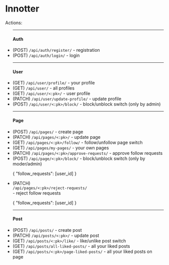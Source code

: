 <h1>Innotter</h1>
<p>Actions:</p>
<ul>
    <hr>
    <h4>Auth</h4>
    <li> (POST) <code>/api/auth/register/</code> - registration</li>
    <li> (POST) <code>/api/auth/login/</code> - login</li>
    <hr>
    <h4>User</h4>
    <li>(GET) <code>/api/user/profile/</code> - your profile</li>
    <li>(GET) <code>/api/user/</code> - all profiles</li>
    <li>(GET) <code>/api/user/<:pk>/</code> - user profile</li>
    <li>(PATCH) <code>/api/user/update-profile/</code> - update profile</li>
    <li>(POST) <code>/api/user/<:pk>/block/</code> - block/unblock switch (only by admin)</li>
    <hr>
    <h4>Page</h4>
    <li> (POST) <code>/api/pages/</code> - create page</li>
    <li> (PATCH) <code>/api/pages/<:pk>/</code> - update page</li>
    <li> (GET) <code>/api/pages/<:pk>/follow/</code> - follow/unfollow page switch</li>
    <li> (GET) <code>/api/pages/my-pages/</code> - your own pages</li>
    <li> (PATCH) <code>/api/pages/<:pk>/approve-requests/</code> - approve follow requests
    <li>(POST) <code>/api/page/<:pk>/block/</code> - block/unblock switch (only by moder/admin)</li>
    <p>{
    "follow_requests": [user_id]
    }</p><li> (PATCH) <code>
/api/pages/<:pk>/reject-requests/
</code> - reject follow requests
    <p>{
    "follow_requests": [user_id]
    }</p>
    </li>
    <hr>
    <h4>Post</h4>
    <li> (POST) <code>/api/posts/</code> - create post</li>
    <li> (PATCH) <code>/api/posts/<:pk>/</code> - update post</li>
    <li> (GET) <code>/api/posts/<:pk>/like/</code> - like/unlike post switch</li>
    <li> (GET) <code>/api/posts/all-liked-posts/</code> - all your liked posts</li>
    <li> (GET) <code>/api/posts/<:pk>/page-liked-posts/</code> - all your liked posts on page</li>
    
</ul>